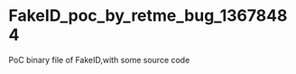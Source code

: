 FakeID_poc_by_retme_bug_13678484
================================

PoC binary file of  FakeID,with some source code
